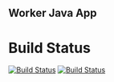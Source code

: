 ## Worker Java App

# Build Status

[![Build Status](http://52.149.138.52:8080/buildStatus/icon?job=instavote%2Fworker-build&subject=Build)](http://52.149.138.52:8080/job/instavote/job/worker-build/)
[![Build Status](http://52.149.138.52:8080/buildStatus/icon?job=instavote%2Fworker-test&subject=UnitTest)](http://52.149.138.52:8080/job/instavote/job/worker-test/)

